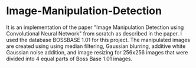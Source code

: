 # Image-Manipulation-Detection
It is an implementation of the paper "Image Manipulation Detection using Convolutional Neural Network" from scratch as described in the paper. I used the database BOSSBASE 1.01 for this project. The manipulated images are created using using median filtering, Gaussian blurring, additive white Gaussian noise addition, and image resizing for 256x256 images that were divided into 4 equal parts of Boss Base 1.01 images.
